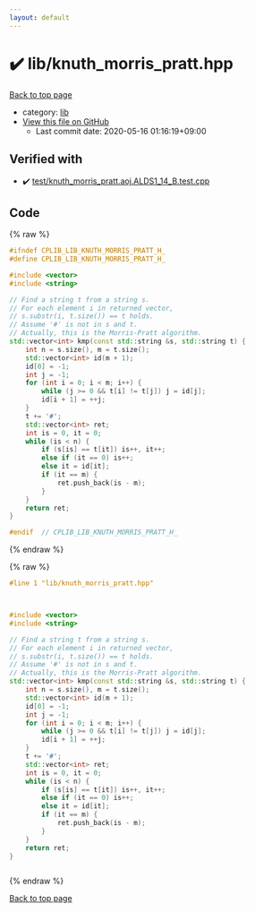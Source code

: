 ```yaml
---
layout: default
---
```


<!-- mathjax config similar to math.stackexchange -->
<script type="text/javascript" async
  src="https://cdnjs.cloudflare.com/ajax/libs/mathjax/2.7.5/MathJax.js?config=TeX-MML-AM_CHTML">
</script>
<script type="text/x-mathjax-config">
  MathJax.Hub.Config({
    TeX: { equationNumbers: { autoNumber: "AMS" }},
    tex2jax: {
      inlineMath: [ ['$','$'] ],
      processEscapes: true
    },
    "HTML-CSS": { matchFontHeight: false },
    displayAlign: "left",
    displayIndent: "2em"
  });
</script>

<script type="text/javascript" src="https://cdnjs.cloudflare.com/ajax/libs/jquery/3.4.1/jquery.min.js"></script>
<script src="https://cdn.jsdelivr.net/npm/jquery-balloon-js@1.1.2/jquery.balloon.min.js" integrity="sha256-ZEYs9VrgAeNuPvs15E39OsyOJaIkXEEt10fzxJ20+2I=" crossorigin="anonymous"></script>
<script type="text/javascript" src="../../assets/js/copy-button.js"></script>
<link rel="stylesheet" href="../../assets/css/copy-button.css" />


# :heavy_check_mark: lib/knuth_morris_pratt.hpp

<a href="../../index.html">Back to top page</a>

* category: <a href="../../index.html#e8acc63b1e238f3255c900eed37254b8">lib</a>
* <a href="{{ site.github.repository_url }}/blob/master/lib/knuth_morris_pratt.hpp">View this file on GitHub</a>
    - Last commit date: 2020-05-16 01:16:19+09:00




## Verified with

* :heavy_check_mark: <a href="../../verify/test/knuth_morris_pratt.aoj.ALDS1_14_B.test.cpp.html">test/knuth_morris_pratt.aoj.ALDS1_14_B.test.cpp</a>


## Code

<a id="unbundled"></a>
{% raw %}
```cpp
#ifndef CPLIB_LIB_KNUTH_MORRIS_PRATT_H_
#define CPLIB_LIB_KNUTH_MORRIS_PRATT_H_

#include <vector>
#include <string>

// Find a string t from a string s.
// For each element i in returned vector,
// s.substr(i, t.size()) == t holds.
// Assume '#' is not in s and t.
// Actually, this is the Morris-Pratt algorithm.
std::vector<int> kmp(const std::string &s, std::string t) {
    int n = s.size(), m = t.size();
    std::vector<int> id(m + 1);
    id[0] = -1;
    int j = -1;
    for (int i = 0; i < m; i++) {
        while (j >= 0 && t[i] != t[j]) j = id[j];
        id[i + 1] = ++j;
    }
    t += '#';
    std::vector<int> ret;
    int is = 0, it = 0;
    while (is < n) {
        if (s[is] == t[it]) is++, it++;
        else if (it == 0) is++;
        else it = id[it];
        if (it == m) {
            ret.push_back(is - m);
        }
    }
    return ret;
}

#endif  // CPLIB_LIB_KNUTH_MORRIS_PRATT_H_

```
{% endraw %}

<a id="bundled"></a>
{% raw %}
```cpp
#line 1 "lib/knuth_morris_pratt.hpp"



#include <vector>
#include <string>

// Find a string t from a string s.
// For each element i in returned vector,
// s.substr(i, t.size()) == t holds.
// Assume '#' is not in s and t.
// Actually, this is the Morris-Pratt algorithm.
std::vector<int> kmp(const std::string &s, std::string t) {
    int n = s.size(), m = t.size();
    std::vector<int> id(m + 1);
    id[0] = -1;
    int j = -1;
    for (int i = 0; i < m; i++) {
        while (j >= 0 && t[i] != t[j]) j = id[j];
        id[i + 1] = ++j;
    }
    t += '#';
    std::vector<int> ret;
    int is = 0, it = 0;
    while (is < n) {
        if (s[is] == t[it]) is++, it++;
        else if (it == 0) is++;
        else it = id[it];
        if (it == m) {
            ret.push_back(is - m);
        }
    }
    return ret;
}



```
{% endraw %}

<a href="../../index.html">Back to top page</a>

